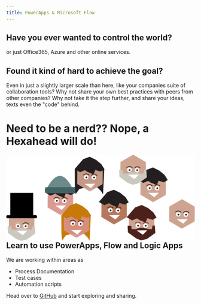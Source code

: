 ```yaml
---
title: PowerApps & Microsoft Flow
---
```


## Have you ever wanted to control the world? 
or just Office365, Azure and other online services.

## Found it kind of hard to achieve the goal?
Even in just a slightly larger scale than here, like your companies suite of collaboration tools? Why not share your own best practices with peers from other companies?  Why not take it the step further, and share your ideas, texts even the "code" behind.

# Need to be a nerd?? Nope, a Hexahead will do!
<img align="right"  style="height:auto;width:auto" src="./img/tiles/hexaheads.png" title="A collection of HexaHeads" />

## Learn to use PowerApps, Flow and Logic Apps
We are working within areas as

- Process Documentation
- Test cases
- Automation scripts

Head over to [GitHub](https://www.github.com/hexatown) and start exploring and sharing.

<!--
 <div class="posts">
   {% for post in site.posts %}
     <article class="post">
 
       <h1><a href="{{ site.baseurl }}{{ post.url }}">{{ post.title }}</a></h1>
 
       <div class="entry">
         {{ post.excerpt }}
       </div>
 
       <a href="{{ site.baseurl }}{{ post.url }}" class="read-more">Read More</a>
     </article>
   {% endfor %}
 </div>
 <div>
 
 -->
